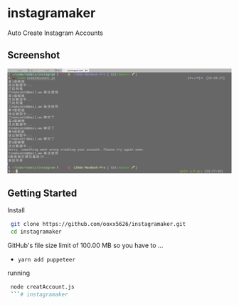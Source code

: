 # instagramaker
Auto Create Instagram Accounts


## Screenshot

<img src="img/demo.png" width="700px">

## Getting Started
Install
```bash
 git clone https://github.com/ooxx5626/instagramaker.git
 cd instagramaker
 ```
 GitHub's file size limit of 100.00 MB so you have to ...
 - `yarn add puppeteer`


 running

```bash
 node creatAccount.js
 ```# instagramaker
